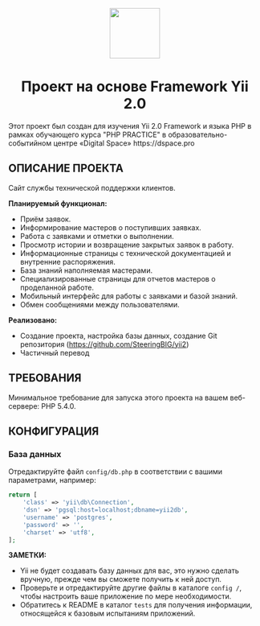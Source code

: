 <p align="center">
    <a href="https://github.com/yiisoft" target="_blank">
        <img src="https://avatars0.githubusercontent.com/u/993323" height="100px">
    </a>
    <h1 align="center">Проект на основе Framework Yii 2.0</h1>
</p>
<p>
Этот проект был создан для изучения Yii 2.0 Framework и языка PHP в рамках обучающего курса "PHP PRACTICE" в образовательно-событийном центре «Digital Space» https://dspace.pro
</p>
   
ОПИСАНИЕ ПРОЕКТА
------------
Сайт службы технической поддержки клиентов.

**Планируемый функционал:**
- Приём заявок.
- Информирование мастеров о поступивших заявках. 
- Работа с заявками и отметки о выполнении.
- Просмотр истории и возвращение закрытых заявок в работу.
- Информационные страницы с технической документацией и внутренние распоряжения.
- База знаний наполняемая мастерами.
- Специализированные страницы для отчетов мастеров о проделанной работе.
- Мобильный интерфейс для работы с заявками и базой знаний.
- Обмен сообщениями между пользователями.

**Реализовано:**
- Создание проекта, настройка базы данных, создание Git репозитория (https://github.com/SteeringBIG/yii2)
- Частичный перевод


ТРЕБОВАНИЯ
------------

Минимальное требование для запуска этого проекта на вашем веб-сервере: PHP 5.4.0.

КОНФИГУРАЦИЯ
-------------

### База данных

Отредактируйте файл `config/db.php` в соответствии с вашими параметрами, например:

```php
return [
    'class' => 'yii\db\Connection',
    'dsn' => 'pgsql:host=localhost;dbname=yii2db',
    'username' => 'postgres',
    'password' => '',
    'charset' => 'utf8',
];
```

**ЗАМЕТКИ:**
- Yii не будет создавать базу данных для вас, это нужно сделать вручную, прежде чем вы сможете получить к ней доступ.
- Проверьте и отредактируйте другие файлы в каталоге `config /`, чтобы настроить ваше приложение по мере необходимости.
- Обратитесь к README в каталог `tests` для получения информации, относящейся к базовым испытаниям приложений.
